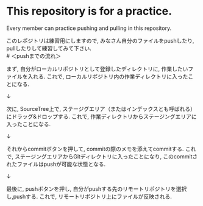 # This repository is for a practice.
<p>
Every member can practice pushing and pulling in this repository.
  </p>
このレポジトリは練習用にしますので, みなさん自分のファイルをpushしたり, pullしたりして練習してみて下さい.
<br>
# ＜pushまでの流れ＞
<p>
まず, 自分がローカルリポジトリとして登録したディレクトリに, 作業したいファイルを入れる.
これで, ローカルリポジトリ内の作業ディレクトリに入ったことになる.
</p>
↓
<p>
次に, SourceTree上で, ステージグエリア（またはインデックスとも呼ばれる）にドラッグ&ドロップする.
これで, 作業ディレクトリからステージングエリアに入ったことになる. 
</p>
↓
<p>
それからcommitボタンを押して, commitの際のメモを添えてcommitする. 
これで, ステージングエリアからGitディレクトリに入ったことになり, このcommitされたファイルはpushが可能な状態となる.
<p>
↓
<p>
最後に, pushボタンを押し, 自分がpushする先のリモートリポジトリを選択し,pushする. 
これで, リモートリポジトリ上にファイルが反映される. 
</p>

